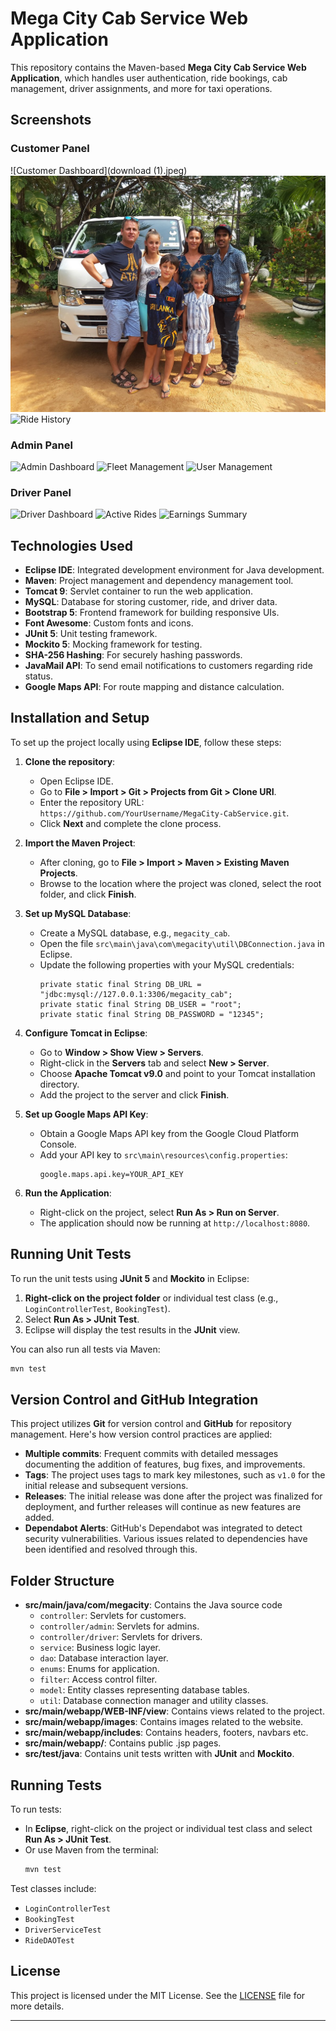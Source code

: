 # Mega City Cab Service Web Application

This repository contains the Maven-based **Mega City Cab Service Web Application**, which handles user authentication, ride bookings, cab management, driver assignments, and more for taxi operations.

## Screenshots

### Customer Panel
![Customer Dashboard](download (1).jpeg)
![Booking Interface](/gla.jpg)
![Ride History](/images/customer-history.png)

### Admin Panel
![Admin Dashboard](/images/admin-dashboard.png)
![Fleet Management](/images/admin-fleet.png)
![User Management](/images/admin-users.png)

### Driver Panel
![Driver Dashboard](/images/driver-dashboard.png)
![Active Rides](/images/driver-active-rides.png)
![Earnings Summary](/images/driver-earnings.png)

## Technologies Used

- **Eclipse IDE**: Integrated development environment for Java development.
- **Maven**: Project management and dependency management tool.
- **Tomcat 9**: Servlet container to run the web application.
- **MySQL**: Database for storing customer, ride, and driver data.
- **Bootstrap 5**: Frontend framework for building responsive UIs.
- **Font Awesome**: Custom fonts and icons.
- **JUnit 5**: Unit testing framework.
- **Mockito 5**: Mocking framework for testing.
- **SHA-256 Hashing**: For securely hashing passwords.
- **JavaMail API**: To send email notifications to customers regarding ride status.
- **Google Maps API**: For route mapping and distance calculation.
  
## Installation and Setup

To set up the project locally using **Eclipse IDE**, follow these steps:

1. **Clone the repository**:
   - Open Eclipse IDE.
   - Go to **File > Import > Git > Projects from Git > Clone URI**.
   - Enter the repository URL: `https://github.com/YourUsername/MegaCity-CabService.git`.
   - Click **Next** and complete the clone process.

2. **Import the Maven Project**:
   - After cloning, go to **File > Import > Maven > Existing Maven Projects**.
   - Browse to the location where the project was cloned, select the root folder, and click **Finish**.

3. **Set up MySQL Database**:
   - Create a MySQL database, e.g., `megacity_cab`.
   - Open the file `src\main\java\com\megacity\util\DBConnection.java` in Eclipse.
   - Update the following properties with your MySQL credentials:
     ```properties
     private static final String DB_URL = "jdbc:mysql://127.0.0.1:3306/megacity_cab";
     private static final String DB_USER = "root";
     private static final String DB_PASSWORD = "12345";
     ```

4. **Configure Tomcat in Eclipse**:
   - Go to **Window > Show View > Servers**.
   - Right-click in the **Servers** tab and select **New > Server**.
   - Choose **Apache Tomcat v9.0** and point to your Tomcat installation directory.
   - Add the project to the server and click **Finish**.

5. **Set up Google Maps API Key**:
   - Obtain a Google Maps API key from the Google Cloud Platform Console.
   - Add your API key to `src\main\resources\config.properties`:
     ```properties
     google.maps.api.key=YOUR_API_KEY
     ```

6. **Run the Application**:
   - Right-click on the project, select **Run As > Run on Server**.
   - The application should now be running at `http://localhost:8080`.

## Running Unit Tests

To run the unit tests using **JUnit 5** and **Mockito** in Eclipse:

1. **Right-click on the project folder** or individual test class (e.g., `LoginControllerTest`, `BookingTest`).
2. Select **Run As > JUnit Test**.
3. Eclipse will display the test results in the **JUnit** view.

You can also run all tests via Maven:
```bash
mvn test
```

## Version Control and GitHub Integration

This project utilizes **Git** for version control and **GitHub** for repository management. Here's how version control practices are applied:

- **Multiple commits**: Frequent commits with detailed messages documenting the addition of features, bug fixes, and improvements.
- **Tags**: The project uses tags to mark key milestones, such as `v1.0` for the initial release and subsequent versions.
- **Releases**: The initial release was done after the project was finalized for deployment, and further releases will continue as new features are added.
- **Dependabot Alerts**: GitHub's Dependabot was integrated to detect security vulnerabilities. Various issues related to dependencies have been identified and resolved through this.

## Folder Structure

- **src/main/java/com/megacity**: Contains the Java source code
  - `controller`: Servlets for customers.
  - `controller/admin`: Servlets for admins.
  - `controller/driver`: Servlets for drivers.
  - `service`: Business logic layer.
  - `dao`: Database interaction layer.
  - `enums`: Enums for application.
  - `filter`: Access control filter.
  - `model`: Entity classes representing database tables.
  - `util`: Database connection manager and utility classes.
- **src/main/webapp/WEB-INF/view**: Contains views related to the project.
- **src/main/webapp/images**: Contains images related to the website.
- **src/main/webapp/includes**: Contains headers, footers, navbars etc.
- **src/main/webapp/**: Contains public .jsp pages.
- **src/test/java**: Contains unit tests written with **JUnit** and **Mockito**.
  
## Running Tests

To run tests:
- In **Eclipse**, right-click on the project or individual test class and select **Run As > JUnit Test**.
- Or use Maven from the terminal:
  ```bash
  mvn test
  ```

Test classes include:
- `LoginControllerTest`
- `BookingTest`
- `DriverServiceTest`
- `RideDAOTest`

## License

This project is licensed under the MIT License. See the [LICENSE](LICENSE) file for more details.

---
